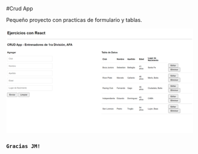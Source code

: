 #Crud App

Pequeño proyecto con practicas de formulario y tablas.

![imagenText](src\cap.png)

### `Gracias JM!`
